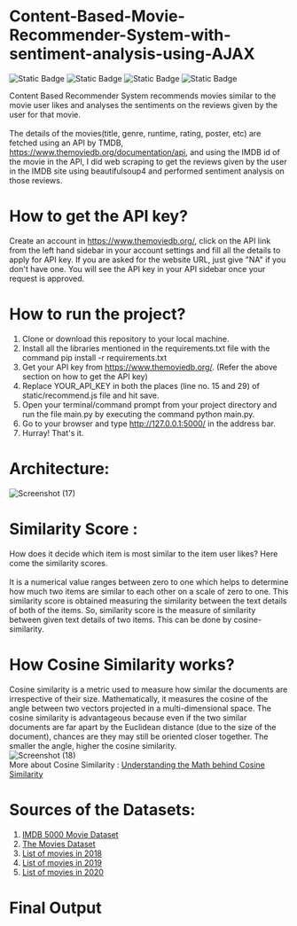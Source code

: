 # Content-Based-Movie-Recommender-System-with-sentiment-analysis-using-AJAX
![Static Badge](https://img.shields.io/badge/Python-3.8-blue)
![Static Badge](https://img.shields.io/badge/Framwork-Flask-red)
![Static Badge](https://img.shields.io/badge/Frontend-HTML%2FCSS%2FJS-Purple)
![Static Badge](https://img.shields.io/badge/API-TMBD-yellow)

Content Based Recommender System recommends movies similar to the movie user likes and analyses the sentiments on the reviews given by the user for that movie.
<br>
<br>
The details of the movies(title, genre, runtime, rating, poster, etc) are fetched using an API by TMDB, 
https://www.themoviedb.org/documentation/api, and using the IMDB id of the movie in the API, I did web scraping to get the 
reviews given by the user in the IMDB site using beautifulsoup4 and performed sentiment analysis on those reviews.
<br>
# How to get the API key?
Create an account in https://www.themoviedb.org/, click on the API link from the left hand sidebar in your account settings and 
fill all the details to apply for API key. If you are asked for the website URL, just give "NA" if you don't have one. You will see the
API key in your API sidebar once your request is approved.
<br>
# How to run the project?
1. Clone or download this repository to your local machine.
2. Install all the libraries mentioned in the requirements.txt file with the command pip install -r requirements.txt
3. Get your API key from https://www.themoviedb.org/. (Refer the above section on how to get the API key)
4. Replace YOUR_API_KEY in both the places (line no. 15 and 29) of static/recommend.js file and hit save.
5. Open your terminal/command prompt from your project directory and run the file main.py by executing the command python main.py.
6. Go to your browser and type http://127.0.0.1:5000/ in the address bar.
7. Hurray! That's it.

# Architecture:
![Screenshot (17)](https://github.com/user-attachments/assets/b29c48ee-3757-4f9b-b980-f7805cc07fd6)


# Similarity Score :
How does it decide which item is most similar to the item user likes? Here come the similarity scores.
<br>
<br>
It is a numerical value ranges between zero to one which helps to determine how much two items are similar to each other on a scale of zero to one. This similarity score is obtained measuring the similarity between the text details of both of the items. So, similarity score is the measure of similarity between given text details of two items. This can be done by cosine-similarity.

# How Cosine Similarity works?
Cosine similarity is a metric used to measure how similar the documents are irrespective of their size. Mathematically, it measures the cosine of the angle between two vectors projected in a multi-dimensional space. The cosine similarity is advantageous because even if the two similar documents are far apart by the Euclidean distance (due to the size of the document), chances are they may still be oriented closer together. The smaller the angle, higher the cosine similarity.
<br>
![Screenshot (18)](https://github.com/user-attachments/assets/8877f899-a78d-43a7-8028-d7e35681102c)
<br>
More about Cosine Similarity : [Understanding the Math behind Cosine Similarity](https://www.machinelearningplus.com/nlp/cosine-similarity/)

# Sources of the Datasets:
1. [IMDB 5000 Movie Dataset](https://www.kaggle.com/datasets/carolzhangdc/imdb-5000-movie-dataset)
2. [The Movies Dataset](https://www.kaggle.com/datasets/rounakbanik/the-movies-dataset)
3. [List of movies in 2018](https://en.wikipedia.org/wiki/List_of_American_films_of_2018)
4. [List of movies in 2019](https://en.wikipedia.org/wiki/List_of_American_films_of_2019)
5. [List of movies in 2020](https://en.wikipedia.org/wiki/List_of_American_films_of_2020)

# Final Output



